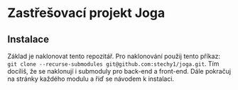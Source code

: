 # Zastřešovací projekt Joga

## Instalace

Základ je naklonovat tento repozitář. Pro naklonování použij tento příkaz: `git clone --recurse-submodules git@github.com:stechy1/joga.git`. Tím docíliš, že se naklonují i submoduly pro back-end a front-end. Dále pokračuj na stránky každého modulu a řiď se návodem k instalaci.
